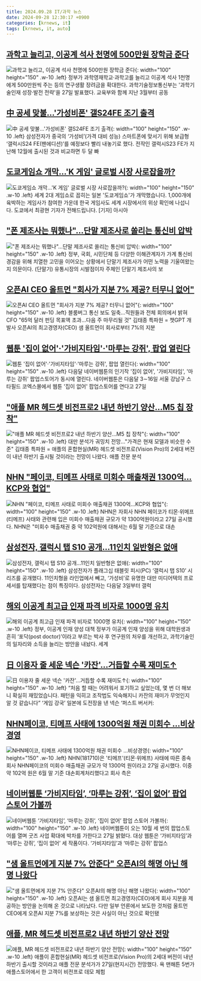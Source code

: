 ```yaml
---
title: 2024.09.28 IT/과학 뉴스
date: 2024-09-28 12:30:17 +0900
categories: [krnews, it]
tags: [krnews, it, auto]
---
```

## [과학고 늘리고, 이공계 석사 천명에 500만원 장학금 준다](https://n.news.naver.com/mnews/article/079/0003942562)

![과학고 늘리고, 이공계 석사 천명에 500만원 장학금 준다](https://mimgnews.pstatic.net/image/origin/079/2024/09/27/3942562.jpg?type=nf220_150){: width="100" height="150" .w-10 .left}
정부가 과학영재학교·과학고를 늘리고 이공계 석사 1천명에게 500만원씩 주는 등의 연구생활 장려금을 확대한다. 과학기술정보통신부는 '과학기술인재 성장·발전 전략'을 27일 발표했다. 교육부와 함께 지난 3월부터 공동

## [中 공세 맞불…'가성비폰' 갤S24FE 조기 출격](https://n.news.naver.com/mnews/article/015/0005038031)

![中 공세 맞불…'가성비폰' 갤S24FE 조기 출격](https://mimgnews.pstatic.net/image/origin/015/2024/09/27/5038031.jpg?type=nf220_150){: width="100" height="150" .w-10 .left}
삼성전자가 중국의 ‘가성비’(가격 대비 성능) 스마트폰에 맞서기 위해 보급형 ‘갤럭시S24 FE(팬에디션)’를 예정보다 빨리 내놓기로 했다. 전작인 갤럭시S23 FE가 지난해 12월에 출시된 것과 비교하면 두 달 빠

## [도쿄게임쇼 개막...'K 게임' 글로벌 시장 사로잡을까?](https://n.news.naver.com/mnews/article/052/0002092831)

![도쿄게임쇼 개막...'K 게임' 글로벌 시장 사로잡을까?](https://mimgnews.pstatic.net/image/origin/052/2024/09/27/2092831.jpg?type=nf220_150){: width="100" height="150" .w-10 .left}
세계 2대 게임쇼로 꼽히는 일본 '도쿄게임쇼'가 개막했습니다. 1,000개에 육박하는 게임사가 참여한 가운데 한국 게임사도 세계 시장에서의 위상 확인에 나섭니다. 도쿄에서 최광현 기자가 전해드립니다. [기자] 아시아

## ["폰 제조사는 뭐했나"...단말 제조사로 쏠리는 통신비 압박](https://n.news.naver.com/mnews/article/008/0005094669)

!["폰 제조사는 뭐했나"...단말 제조사로 쏠리는 통신비 압박](https://mimgnews.pstatic.net/image/origin/008/2024/09/27/5094669.jpg?type=nf220_150){: width="100" height="150" .w-10 .left}
정부, 국회, 시민단체 등 다양한 이해관계자가 가계 통신비 경감을 위해 치열한 고민을 이어오는 상황에서 단말기 제조사가 어떤 노력을 기울여왔는지 의문이다. (단말기) 유통시장의 시발점이자 주체인 단말기 제조사의 보

## [오픈AI CEO 올트먼 "회사가 지분 7% 제공? 터무니 없어"](https://n.news.naver.com/mnews/article/001/0014953358)

![오픈AI CEO 올트먼 "회사가 지분 7% 제공? 터무니 없어"](https://mimgnews.pstatic.net/image/origin/001/2024/09/28/14953358.jpg?type=nf220_150){: width="100" height="150" .w-10 .left}
블룸버그 통신 보도 일축…직원들과 전체 회의에서 밝혀 CFO "65억 달러 펀딩 목표액 초과…다음 주 마무리될 것" 김태종 특파원 = 챗GPT 개발사 오픈AI의 최고경영자(CEO) 샘 올트먼이 회사로부터 7%의 지분

## [웹툰 '집이 없어'·'가비지타임'·'마루는 강쥐', 팝업 열린다](https://n.news.naver.com/mnews/article/001/0014951708)

![웹툰 '집이 없어'·'가비지타임'·'마루는 강쥐', 팝업 열린다](https://mimgnews.pstatic.net/image/origin/001/2024/09/27/14951708.jpg?type=nf220_150){: width="100" height="150" .w-10 .left}
다음달 네이버웹툰의 인기작 '집이 없어', '가비지타임', '마루는 강쥐' 팝업스토어가 동시에 열린다. 네이버웹툰은 다음달 3∼16일 서울 강남구 스타필드 코엑스몰에서 웹툰 '집이 없어' 팝업스토어를 연다고 27일

## ["애플 MR 헤드셋 비전프로2 내년 하반기 양산…M5 칩 장착"](https://n.news.naver.com/mnews/article/001/0014953363)

!["애플 MR 헤드셋 비전프로2 내년 하반기 양산…M5 칩 장착"](https://mimgnews.pstatic.net/image/origin/001/2024/09/28/14953363.jpg?type=nf220_150){: width="100" height="150" .w-10 .left}
대만 분석가 궈밍치 전망…"가격은 현재 모델과 비슷한 수준" 김태종 특파원 = 애플의 혼합현실(MR) 헤드셋 비전프로(Vision Pro)의 2세대 버전이 내년 하반기 출시될 것이라는 전망이 나왔다. 애플 전문 분석

## [NHN "페이코, 티메프 사태로 미회수 매출채권 1300억…KCP와 협업"](https://n.news.naver.com/mnews/article/277/0005477558)

![NHN "페이코, 티메프 사태로 미회수 매출채권 1300억…KCP와 협업"](https://mimgnews.pstatic.net/image/origin/277/2024/09/27/5477558.jpg?type=nf220_150){: width="100" height="150" .w-10 .left}
NHN은 자회사 NHN 페이코가 티몬·위메프(티메프) 사태와 관련해 입은 미회수 매출채권 규모가 약 1300억원이라고 27일 공시했다. NHN은 "미회수 매출채권 중 약 102억원에 대해서는 6월 말 기준으로 대손

## [삼성전자, 갤럭시 탭 S10 공개…11인치 일반형은 없애](https://n.news.naver.com/mnews/article/028/0002708981)

![삼성전자, 갤럭시 탭 S10 공개…11인치 일반형은 없애](https://mimgnews.pstatic.net/image/origin/028/2024/09/27/2708981.jpg?type=nf220_150){: width="100" height="150" .w-10 .left}
삼성전자가 플래그십 태블릿 피시(PC) ‘갤럭시 탭 S10’ 시리즈를 공개했다. 11인치형을 라인업에서 빼고, ‘가성비’로 유명한 대만 미디어텍의 프로세서를 탑재했다는 점이 특징이다. 삼성전자는 다음달 3일부터 갤럭

## [해외 이공계 최고급 인재 파격 비자로 1000명 유치](https://n.news.naver.com/mnews/article/023/0003861066)

![해외 이공계 최고급 인재 파격 비자로 1000명 유치](https://mimgnews.pstatic.net/image/origin/023/2024/09/28/3861066.jpg?type=nf220_150){: width="100" height="150" .w-10 .left}
정부, 이공계 인재 양성 대책 정부가 이공계 인재 양성을 위해 대학원생과 흔히 ‘포닥(post doctor)’이라고 부르는 박사 후 연구원의 처우를 개선하고, 과학기술인의 일자리와 소득을 늘리는 방안을 내놨다. 세계

## [日 이용자 줄 세운 넥슨 '카잔'…거듭할 수록 재미도↑](https://n.news.naver.com/mnews/article/018/0005845326)

![日 이용자 줄 세운 넥슨 '카잔'…거듭할 수록 재미도↑](https://mimgnews.pstatic.net/image/origin/018/2024/09/27/5845326.jpg?type=nf220_150){: width="100" height="150" .w-10 .left}
“처음 할 때는 어려워서 포기하고 싶었는데, 몇 번 더 해보니 확실히 재밌었습니다. 패턴을 익히고 조작법도 익숙해지니 카잔의 재미가 무엇인지 알 것 같습니다” ‘게임 강국’ 일본에 도전장을 낸 넥슨 ‘퍼스트 버서커:

## [NHN페이코, 티메프 사태에 1300억원 채권 미회수 …비상경영](https://n.news.naver.com/mnews/article/421/0007812903)

![NHN페이코, 티메프 사태에 1300억원 채권 미회수 …비상경영](https://mimgnews.pstatic.net/image/origin/421/2024/09/27/7812903.jpg?type=nf220_150){: width="100" height="150" .w-10 .left}
NHN(181710)은 '티메프'(티몬·위메프) 사태에 따른 종속회사 NHN페이코의 미회수 매출채권 규모가 약 1300억 원이라고 27일 공시했다. 이중 약 102억 원은 6월 말 기준 대손회계처리했다고 회사 측은

## [네이버웹툰 ‘가비지타임’, ‘마루는 강쥐’, ‘집이 없어’ 팝업 스토어 가볼까](https://n.news.naver.com/mnews/article/081/0003483169)

![네이버웹툰 ‘가비지타임’, ‘마루는 강쥐’, ‘집이 없어’ 팝업 스토어 가볼까](https://mimgnews.pstatic.net/image/origin/081/2024/09/27/3483169.jpg?type=nf220_150){: width="100" height="150" .w-10 .left}
네이버웹툰이 오는 10월 세 번의 팝업스토어를 열며 굿즈 사업 확대에 박차를 가한다고 27일 밝혔다. 대상 웹툰은 ‘가비지타임’과 ‘마루는 강쥐’, ‘집이 없어’ 세 작품이다. ‘가비지타임’과 ‘마루는 강쥐’ 팝업스

## ["샘 올트먼에게 지분 7% 안준다" 오픈AI의 해명 아닌 해명 나왔다](https://n.news.naver.com/mnews/article/014/0005246226)

!["샘 올트먼에게 지분 7% 안준다" 오픈AI의 해명 아닌 해명 나왔다](https://mimgnews.pstatic.net/image/origin/014/2024/09/27/5246226.jpg?type=nf220_150){: width="100" height="150" .w-10 .left}
오픈AI는 샘 올트먼 최고경영자(CEO)에게 회사 지분을 제공하는 방안을 논의해 온 것으로 나타났다. 다만 일부 언론에서 보도한 것처럼 올트먼 CEO에게 오픈AI 지분 7%를 보상하는 것은 사실이 아닌 것으로 확인됐

## [애플, MR 헤드셋 비전프로2 내년 하반기 양산 전망](https://n.news.naver.com/mnews/article/018/0005845790)

![애플, MR 헤드셋 비전프로2 내년 하반기 양산 전망](https://mimgnews.pstatic.net/image/origin/018/2024/09/28/5845790.jpg?type=nf220_150){: width="100" height="150" .w-10 .left}
애플이 혼합현실(MR) 헤드셋 비전프로(Vision Pro)의 2세대 버전이 내년 하반기 출시할 것이라고 애플 전문 분석가가 27일(현지시간) 전망했다. 욕 맨해튼 5번가 애플스토어에서 한 고객이 비전프로 데모 체험

